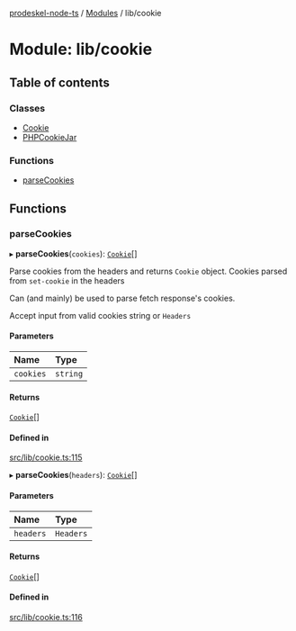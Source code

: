 [prodeskel-node-ts](../README.md) / [Modules](../modules.md) / lib/cookie

# Module: lib/cookie

## Table of contents

### Classes

- [Cookie](../classes/lib_cookie.Cookie.md)
- [PHPCookieJar](../classes/lib_cookie.PHPCookieJar.md)

### Functions

- [parseCookies](lib_cookie.md#parsecookies)

## Functions

### parseCookies

▸ **parseCookies**(`cookies`): [`Cookie`](../classes/lib_cookie.Cookie.md)[]

Parse cookies from the headers and returns `Cookie` object.
Cookies parsed from `set-cookie` in the headers

Can (and mainly) be used to parse fetch response's cookies.

Accept input from valid cookies string or `Headers`

#### Parameters

| Name | Type |
| :------ | :------ |
| `cookies` | `string` |

#### Returns

[`Cookie`](../classes/lib_cookie.Cookie.md)[]

#### Defined in

[src/lib/cookie.ts:115](https://github.com/inf-initely/prodeskel-driver-node/blob/9cadee4/src/lib/cookie.ts#L115)

▸ **parseCookies**(`headers`): [`Cookie`](../classes/lib_cookie.Cookie.md)[]

#### Parameters

| Name | Type |
| :------ | :------ |
| `headers` | `Headers` |

#### Returns

[`Cookie`](../classes/lib_cookie.Cookie.md)[]

#### Defined in

[src/lib/cookie.ts:116](https://github.com/inf-initely/prodeskel-driver-node/blob/9cadee4/src/lib/cookie.ts#L116)
